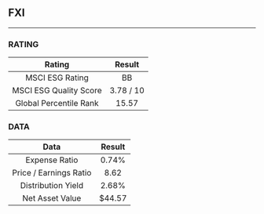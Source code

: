 ## FXI
----
### RATING

|Rating|Result|
|:----:|:---:|
|MSCI ESG Rating|BB|
|MSCI ESG Quality Score|3.78 / 10|
|Global Percentile Rank|15.57|

### DATA

|Data|Result|
|:----:|:---:|
|Expense Ratio|0.74%|
|Price / Earnings Ratio|8.62|
|Distribution Yield|2.68%|
|Net Asset Value|$44.57|

